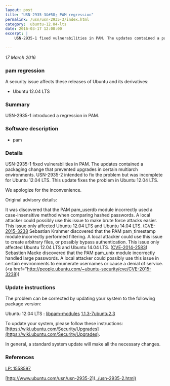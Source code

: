 ```yaml
---
layout: post
title: "USN-2935-3&#58; PAM regression"
permalink: /usn/usn-2935-3/index.html
category:  ubuntu-12.04-lts
date: 2016-03-17 12:00:00
excerpt: |
    USN-2935-1 fixed vulnerabilities in PAM. The updates contained a packaging change that prevented upgrades in certain multiarch environments. USN-2935-2 intended to fix the problem but was incomplete for Ubuntu 12.04 LTS. This update fixes the problem in Ubuntu 12.04 LTS.
    
--- 
```

 
 

*17 March 2016*

### pam regression

A security issue affects these releases of Ubuntu and its derivatives:

* Ubuntu 12.04 LTS

### Summary

USN-2935-1 introduced a regression in PAM. 

### Software description

* pam 

### Details

USN-2935-1 fixed vulnerabilities in PAM. The updates contained a packaging change that prevented upgrades in certain multiarch environments. USN-2935-2 intended to fix the problem but was incomplete for Ubuntu 12.04 LTS. This update fixes the problem in Ubuntu 12.04 LTS.

We apologize for the inconvenience.

Original advisory details:

 It was discovered that the PAM pam_userdb module incorrectly used a case-insensitive method when comparing hashed passwords. A local attacker could possibly use this issue to make brute force attacks easier. This issue only affected Ubuntu 12.04 LTS and Ubuntu 14.04 LTS. ([CVE-2015-3238](http://people.ubuntu.com/~ubuntu-security/cve/CVE-2013-7041">CVE-2013-7041</a>) Sebastian Krahmer discovered that the PAM pam_timestamp module incorrectly performed filtering. A local attacker could use this issue to create arbitrary files, or possibly bypass authentication. This issue only affected Ubuntu 12.04 LTS and Ubuntu 14.04 LTS. (<a href="http://people.ubuntu.com/~ubuntu-security/cve/CVE-2014-2583">CVE-2014-2583</a>) Sebastien Macke discovered that the PAM pam_unix module incorrectly handled large passwords. A local attacker could possibly use this issue in certain environments to enumerate usernames or cause a denial of service. (<a href="http://people.ubuntu.com/~ubuntu-security/cve/CVE-2015-3238)) 

### Update instructions

The problem can be corrected by updating your system to the following package version:

Ubuntu 12.04 LTS
 : [libpam-modules](https://launchpad.net/ubuntu/+source/pam) <span> [1.1.3-7ubuntu2.3](https://launchpad.net/ubuntu/+source/pam/1.1.3-7ubuntu2.3) </span> 

To update your system, please follow these instructions: [https://wiki.ubuntu.com/Security/Upgrades](https://wiki.ubuntu.com/Security/Upgrades).

In general, a standard system update will make all the necessary changes. 

### References

 
 [LP: 1558597](https://launchpad.net/bugs/1558597), 

 [http://www.ubuntu.com/usn/usn-2935-2](../usn-2935-2.html)
 

